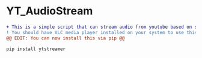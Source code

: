 # YT_AudioStream
```diff
+ This is a simple script that can stream audio from youtube based on search results you give.
! You should have VLC media player installed on your system to use this.
@@ EDIT: You can now install this via pip @@
```
```pip install ytstreamer```

